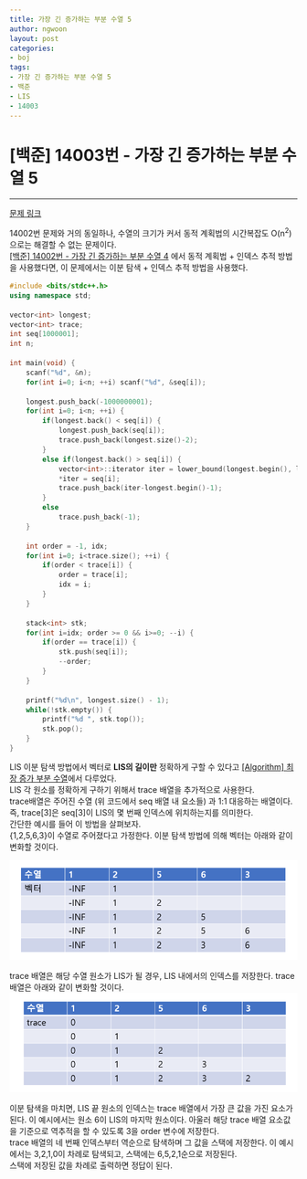```yaml
---
title: 가장 긴 증가하는 부분 수열 5
author: ngwoon
layout: post
categories:
- boj
tags:
- 가장 긴 증가하는 부분 수열 5
- 백준
- LIS
- 14003
---
```


# [백준] 14003번 - 가장 긴 증가하는 부분 수열 5
- - -

[문제 링크](https://www.acmicpc.net/problem/14003)

14002번 문제와 거의 동일하나, 수열의 크기가 커서 동적 계획법의 시간복잡도 O(n<sup>2</sup>)으로는 해결할 수 없는 문제이다.<br/>
[[백준] 14002번 - 가장 긴 증가하는 부분 수열 4](https://www.acmicpc.net/problem/14002) 에서 동적 계획법 + 인덱스 추적 방법을 사용했다면, 이 문제에서는 이분 탐색 + 인덱스 추적 방법을 사용했다.<br/>

```cpp
#include <bits/stdc++.h>
using namespace std;

vector<int> longest;
vector<int> trace;
int seq[1000001];
int n;

int main(void) {
    scanf("%d", &n);
    for(int i=0; i<n; ++i) scanf("%d", &seq[i]);

    longest.push_back(-1000000001);
    for(int i=0; i<n; ++i) {
        if(longest.back() < seq[i]) {
            longest.push_back(seq[i]);
            trace.push_back(longest.size()-2);
        }
        else if(longest.back() > seq[i]) {
            vector<int>::iterator iter = lower_bound(longest.begin(), longest.end(), seq[i]);
            *iter = seq[i];
            trace.push_back(iter-longest.begin()-1);
        }
        else
            trace.push_back(-1);
    }

    int order = -1, idx;
    for(int i=0; i<trace.size(); ++i) {
        if(order < trace[i]) {
            order = trace[i];
            idx = i;
        }
    }

    stack<int> stk;
    for(int i=idx; order >= 0 && i>=0; --i) {
        if(order == trace[i]) {
            stk.push(seq[i]);
            --order;
        }
    }
    
    printf("%d\n", longest.size() - 1);
    while(!stk.empty()) {
        printf("%d ", stk.top());
        stk.pop();
    }
}
```
LIS 이분 탐색 방법에서 벡터로 **LIS의 길이만** 정확하게 구할 수 있다고 [[Algorithm] 최장 증가 부분 수열](https://ngwoon.github.io/algorithm/2020/07/05/LIS/)에서 다루었다. <br/>
LIS 각 원소를 정확하게 구하기 위해서 trace 배열을 추가적으로 사용한다.<br/>
trace배열은 주어진 수열 (위 코드에서 seq 배열 내 요소들) 과 1:1 대응하는 배열이다. 즉, trace[3]은 seq[3]이 LIS의 몇 번째 인덱스에 위치하는지를 의미한다.<br/>
간단한 예시를 들어 이 방법을 살펴보자.<br/>
{1,2,5,6,3}이 수열로 주어졌다고 가정한다. 이분 탐색 방법에 의해 벡터는 아래와 같이 변화할 것이다.<br/>

![벡터 변화 예시](/assets/images/post/boj/14003/14003_vector_example.png)<br/>

trace 배열은 해당 수열 원소가 LIS가 될 경우, LIS 내에서의 인덱스를 저장한다. trace 배열은 아래와 같이 변화할 것이다.<br/>
![trace배열 변화](/assets/images/post/boj/14003/14003_trace_change.png)<br/>

이분 탐색을 마치면, LIS 끝 원소의 인덱스는 trace 배열에서 가장 큰 값을 가진 요소가 된다. 이 예시에서는 원소 6이 LIS의 마지막 원소이다. 아울러 해당 trace 배열 요소값을 기준으로 역추적을 할 수 있도록 3을 order 변수에 저장한다.<br/>
trace 배열의 네 번째 인덱스부터 역순으로 탐색하며 그 값을 스택에 저장한다. 이 예시에서는 3,2,1,0이 차례로 탐색되고, 스택에는 6,5,2,1순으로 저장된다.<br/>
스택에 저장된 값을 차례로 출력하면 정답이 된다.<br/>